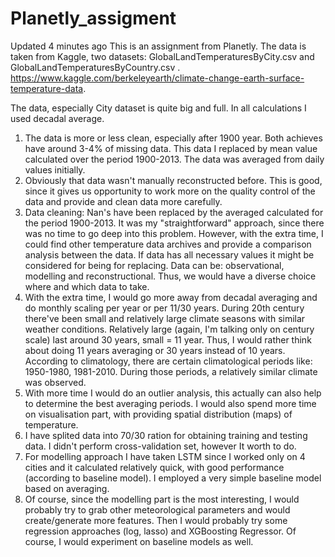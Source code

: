 # Planetly_assigment
Updated 4 minutes ago  This is an assignment from Planetly. The data is taken from Kaggle, two datasets: GlobalLandTemperaturesByCity.csv and GlobalLandTemperaturesByCountry.csv . https://www.kaggle.com/berkeleyearth/climate-change-earth-surface-temperature-data. 

The data, especially City dataset is quite big and full. 
In all calculations I used decadal average.
1) The data is more or less clean, especially after 1900 year. Both achieves have around 3-4% of missing data. This data I replaced by mean value calculated over the period 1900-2013. The data was averaged from daily values initially.
2) Obviously that data wasn't manually reconstructed before. This  is good, since it gives us opportunity to work more on the quality control of the data and provide and clean data more carefully. 
3) Data cleaning: Nan's have been replaced by the averaged calculated for the period 1900-2013. It was my "straightforward" approach, since there was no time to go deep into this problem.
However, with the extra time, I could find other temperature data archives and provide a comparison analysis between the data. If data has all necessary values it might be considered for being for replacing. 
Data can be: observational, modelling and reconstructional. Thus, we would have a diverse choice where and which data to take. 
4) With the extra time, I would go more away from decadal averaging and do monthly scaling per year or per 11/30 years. During 20th century there've been small and relatively large climate seasons with similar weather conditions. Relatively large (again, I'm talking only on century scale) last around 30 years, small = 11 year. Thus, I would rather think about doing 11 years averaging or 30 years instead of 10 years. According to climatology, there are certain climatological periods like: 1950-1980, 1981-2010. During those periods, a relatively similar climate was observed. 
5) With more time I would do an outlier analysis, this actually can also help to determine the best averaging periods. I would also spend more time on visualisation part, with providing spatial distribution (maps) of temperature.
6) I have splited data into 70/30 ration for obtaining training and testing data. I didn't perform cross-validation set, however It worth to do. 
6) For modelling approach I have taken LSTM since I worked only on 4 cities and it calculated relatively quick, with good performance (according to baseline model). I employed a very simple baseline model based on averaging. 
7) Of course, since the modelling part is the most interesting, I would probably try to grab other meteorological parameters and would create/generate more features. Then I would probably try some regression approaches (log, lasso) and XGBoosting Regressor.
Of course, I would experiment on baseline models as well. 



